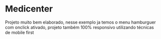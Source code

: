 # Medicenter
 Projeto muito bem elaborado, nesse exemplo ja temos o menu hamburguer com onclick ativado, projeto também 100% responsivo utilizando técnicas de mobile first
